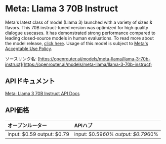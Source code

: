 # Meta: Llama 3 70B Instruct

Meta's latest class of model (Llama 3) launched with a variety of sizes & flavors. This 70B instruct-tuned version was optimized for high quality dialogue usecases.
It has demonstrated strong performance compared to leading closed-source models in human evaluations.
To read more about the model release, [click here](https://ai.meta.com/blog/meta-llama-3/). Usage of this model is subject to [Meta's Acceptable Use Policy](https://llama.meta.com/llama3/use-policy/).

ソースリンク名: [https://openrouter.ai/models/meta-llama/llama-3-70b-instruct](https://openrouter.ai/models/meta-llama/llama-3-70b-instruct)

## APIドキュメント

[Meta: Llama 3 70B Instruct API Docs](../apis/ja/Meta:_Llama_3_70B_Instruct.md)

## API価格

| オープンルーター | APIハブ |
|:---|:---|
| input: $0.59 output: $0.79 | input: $0.59*60% output: $0.79*60% |
